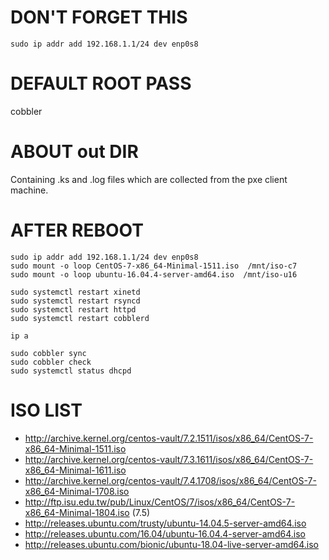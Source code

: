 # DON'T FORGET THIS

```
sudo ip addr add 192.168.1.1/24 dev enp0s8
```

# DEFAULT ROOT PASS

cobbler

# ABOUT out DIR

Containing .ks and .log files which are collected from the pxe client machine.

# AFTER REBOOT

```
sudo ip addr add 192.168.1.1/24 dev enp0s8
sudo mount -o loop CentOS-7-x86_64-Minimal-1511.iso  /mnt/iso-c7
sudo mount -o loop ubuntu-16.04.4-server-amd64.iso  /mnt/iso-u16

sudo systemctl restart xinetd
sudo systemctl restart rsyncd
sudo systemctl restart httpd
sudo systemctl restart cobblerd

ip a

sudo cobbler sync
sudo cobbler check
sudo systemctl status dhcpd
```

# ISO LIST

* http://archive.kernel.org/centos-vault/7.2.1511/isos/x86_64/CentOS-7-x86_64-Minimal-1511.iso
* http://archive.kernel.org/centos-vault/7.3.1611/isos/x86_64/CentOS-7-x86_64-Minimal-1611.iso
* http://archive.kernel.org/centos-vault/7.4.1708/isos/x86_64/CentOS-7-x86_64-Minimal-1708.iso
* http://ftp.isu.edu.tw/pub/Linux/CentOS/7/isos/x86_64/CentOS-7-x86_64-Minimal-1804.iso (7.5)
* http://releases.ubuntu.com/trusty/ubuntu-14.04.5-server-amd64.iso
* http://releases.ubuntu.com/16.04/ubuntu-16.04.4-server-amd64.iso
* http://releases.ubuntu.com/bionic/ubuntu-18.04-live-server-amd64.iso
